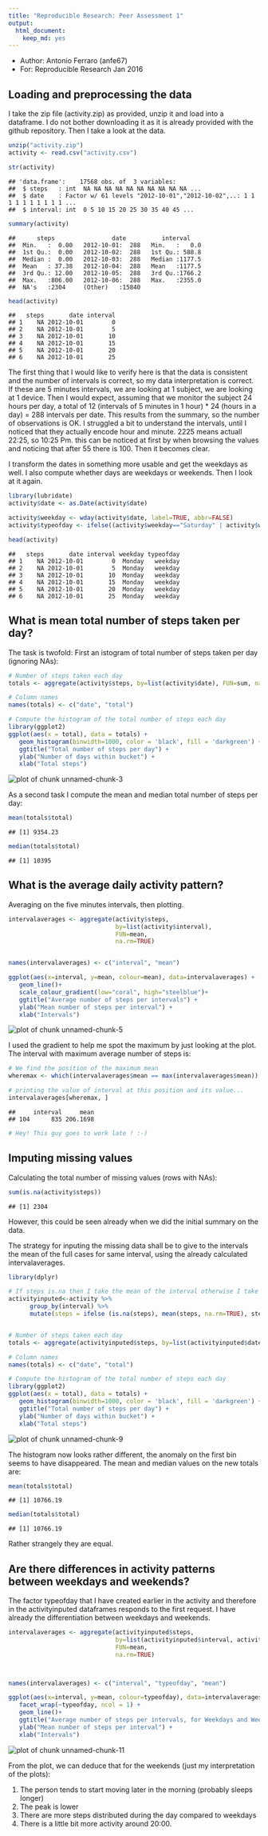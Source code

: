 ```yaml
---
title: "Reproducible Research: Peer Assessment 1"
output: 
  html_document:
    keep_md: yes
---
```


- Author: Antonio Ferraro (anfe67)
- For:    Reproducible Research Jan 2016

## Loading and preprocessing the data

I take the zip file (activity.zip) as provided, unzip it and load into a dataframe. I do not bother downloading it
as it is already provided with the github repository. Then I take a look at the data.


```r
unzip("activity.zip")
activity <- read.csv("activity.csv")

str(activity)
```

```
## 'data.frame':	17568 obs. of  3 variables:
##  $ steps   : int  NA NA NA NA NA NA NA NA NA NA ...
##  $ date    : Factor w/ 61 levels "2012-10-01","2012-10-02",..: 1 1 1 1 1 1 1 1 1 1 ...
##  $ interval: int  0 5 10 15 20 25 30 35 40 45 ...
```

```r
summary(activity)
```

```
##      steps                date          interval     
##  Min.   :  0.00   2012-10-01:  288   Min.   :   0.0  
##  1st Qu.:  0.00   2012-10-02:  288   1st Qu.: 588.8  
##  Median :  0.00   2012-10-03:  288   Median :1177.5  
##  Mean   : 37.38   2012-10-04:  288   Mean   :1177.5  
##  3rd Qu.: 12.00   2012-10-05:  288   3rd Qu.:1766.2  
##  Max.   :806.00   2012-10-06:  288   Max.   :2355.0  
##  NA's   :2304     (Other)   :15840
```

```r
head(activity)
```

```
##   steps       date interval
## 1    NA 2012-10-01        0
## 2    NA 2012-10-01        5
## 3    NA 2012-10-01       10
## 4    NA 2012-10-01       15
## 5    NA 2012-10-01       20
## 6    NA 2012-10-01       25
```

The first thing that I would like to verify here is that the data is consistent and the number of intervals is correct, so my data interpretation is correct. If these are 5 minutes intervals, we are looking at 1 subject, we are looking at 1 device. Then I would expect, assuming that we monitor the subject 24 hours per day, a total of 12 (intervals of 5 minutes in 1 hour) * 24 (hours in a day) = 288 intervals per date. This results from the summary, so the number of observations is OK. I struggled a bit to understand the intervals, until I noticed that they actually encode hour and minute. 2225 means actuall 22:25, so 10:25 Pm. this can be noticed at first by when browsing the values and noticing that after 55 there is 100. Then it becomes clear.    

I transform the dates in something more usable and get the weekdays as well. 
I also compute whether days are weekdays or weekends. Then I look at it again. 


```r
library(lubridate)
activity$date <- as.Date(activity$date)

activity$weekday <- wday(activity$date, label=TRUE, abbr=FALSE)
activity$typeofday <- ifelse((activity$weekday=="Saturday" | activity$weekday=="Sunday"), "weekend", "weekday")

head(activity)
```

```
##   steps       date interval weekday typeofday
## 1    NA 2012-10-01        0  Monday   weekday
## 2    NA 2012-10-01        5  Monday   weekday
## 3    NA 2012-10-01       10  Monday   weekday
## 4    NA 2012-10-01       15  Monday   weekday
## 5    NA 2012-10-01       20  Monday   weekday
## 6    NA 2012-10-01       25  Monday   weekday
```

## What is mean total number of steps taken per day?

The task is twofold: First an istogram of total number of steps taken per day (ignoring NAs): 

```r
# Number of steps taken each day 
totals <- aggregate(activity$steps, by=list(activity$date), FUN=sum, na.rm=TRUE)

# Column names
names(totals) <- c("date", "total")

# Compute the histogram of the total number of steps each day 
library(ggplot2)
ggplot(aes(x = total), data = totals) +
   geom_histogram(binwidth=1000, color = 'black', fill = 'darkgreen') +
   ggtitle("Total number of steps per day") +
   ylab("Number of days within bucket") +
   xlab("Total steps")
```

![plot of chunk unnamed-chunk-3](figure/unnamed-chunk-3-1.png) 


As a second task I compute the mean and median total number of steps per day: 




```r
mean(totals$total)
```

```
## [1] 9354.23
```

```r
median(totals$total)
```

```
## [1] 10395
```

## What is the average daily activity pattern?

Averaging on the five minutes intervals, then plotting. 


```r
intervalaverages <- aggregate(activity$steps, 
                              by=list(activity$interval), 
                              FUN=mean, 
                              na.rm=TRUE)


names(intervalaverages) <- c("interval", "mean")

ggplot(aes(x=interval, y=mean, colour=mean), data=intervalaverages) + 
   geom_line()+ 
   scale_colour_gradient(low="coral", high="steelblue")+
   ggtitle("Average number of steps per intervals") +
   ylab("Mean number of steps per interval") +
   xlab("Intervals")      
```

![plot of chunk unnamed-chunk-5](figure/unnamed-chunk-5-1.png) 

I used the gradient to help me spot the maximum by just looking at the plot. The interval with maximum average number of steps is: 


```r
# We find the position of the maximum mean
wheremax <- which(intervalaverages$mean == max(intervalaverages$mean))

# printing the value of interval at this position and its value...
intervalaverages[wheremax, ]
```

```
##     interval     mean
## 104      835 206.1698
```

```r
# Hey! This guy goes to work late ! :-)
```

## Imputing missing values

Calculating the total number of missing values (rows with NAs): 

```r
sum(is.na(activity$steps))
```

```
## [1] 2304
```

However, this could be seen already when we did the initial summary on the data. 

The strategy for inputing the missing data shall be to give to the intervals the mean of the full cases for same interval, using the already calculated intervalaverages. 

```r
library(dplyr)
```


```r
# If steps is.na then I take the mean of the interval otherwise I take the step as is... 
activityinputed<-activity %>%
      group_by(interval) %>%
      mutate(steps = ifelse (is.na(steps), mean(steps, na.rm=TRUE), steps))


# Number of steps taken each day 
totals <- aggregate(activityinputed$steps, by=list(activityinputed$date), FUN=sum, na.rm=TRUE)

# Column names
names(totals) <- c("date", "total")

# Compute the histogram of the total number of steps each day 
library(ggplot2)
ggplot(aes(x = total), data = totals) +
   geom_histogram(binwidth=1000, color = 'black', fill = 'darkgreen') +
   ggtitle("Total number of steps per day") +
   ylab("Number of days within bucket") +
   xlab("Total steps")
```

![plot of chunk unnamed-chunk-9](figure/unnamed-chunk-9-1.png) 

The histogram now looks rather different, the anomaly on the first bin seems to have disappeared. The mean and median values on the new totals are: 

```r
mean(totals$total)
```

```
## [1] 10766.19
```

```r
median(totals$total)
```

```
## [1] 10766.19
```
Rather strangely they are equal. 


## Are there differences in activity patterns between weekdays and weekends?

The factor typeofday that I have created earlier in the activity and therefore in the activityinputed dataframes responds to the first request. I have already the differentiation between weekdays and weekends. 




```r
intervalaverages <- aggregate(activityinputed$steps, 
                              by=list(activityinputed$interval, activityinputed$typeofday), 
                              FUN=mean, 
                              na.rm=TRUE)



names(intervalaverages) <- c("interval", "typeofday", "mean")

ggplot(aes(x=interval, y=mean, colour=typeofday), data=intervalaverages) + 
   facet_wrap(~typeofday, ncol = 1) +
   geom_line()+ 
   ggtitle("Average number of steps per intervals, for Weekdays and Weekends") +
   ylab("Mean number of steps per interval") +
   xlab("Intervals")      
```

![plot of chunk unnamed-chunk-11](figure/unnamed-chunk-11-1.png) 



From the plot, we can deduce that for the weekends (just my interpretation of the plots): 

1. The person tends to start moving later in the morning (probably sleeps longer)
2. The peak is lower  
3. There are more steps distributed during the day compared to weekdays
4. There is a little bit more activity around 20:00. 



